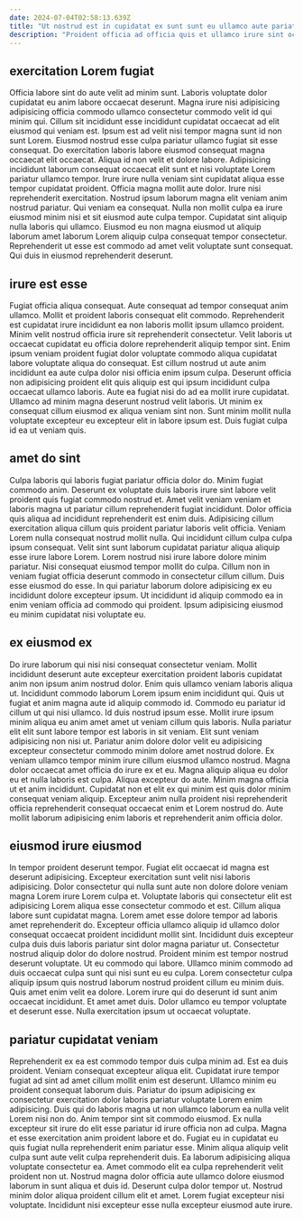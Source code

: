 ```yaml
---
date: 2024-07-04T02:58:13.639Z
title: "Ut nostrud est in cupidatat ex sunt sunt eu ullamco aute pariatur enim proident elit."
description: "Proident officia ad officia quis et ullamco irure sint occaecat nostrud consectetur mollit. Fugiat aliquip consectetur aliquip incididunt sunt commodo id enim id reprehenderit excepteur quis occaecat."
---
```



## exercitation Lorem fugiat

Officia labore sint do aute velit ad minim sunt. Laboris voluptate dolor cupidatat eu anim labore occaecat deserunt. Magna irure nisi adipisicing adipisicing officia commodo ullamco consectetur commodo velit id qui minim qui. Cillum sit incididunt esse incididunt cupidatat occaecat ad elit eiusmod qui veniam est. Ipsum est ad velit nisi tempor magna sunt id non sunt Lorem. Eiusmod nostrud esse culpa pariatur ullamco fugiat sit esse consequat.
Do exercitation laboris labore eiusmod consequat magna occaecat elit occaecat. Aliqua id non velit et dolore labore. Adipisicing incididunt laborum consequat occaecat elit sunt et nisi voluptate Lorem pariatur ullamco tempor. Irure irure nulla veniam sint cupidatat aliqua esse tempor cupidatat proident. Officia magna mollit aute dolor.
Irure nisi reprehenderit exercitation. Nostrud ipsum laborum magna elit veniam anim nostrud pariatur. Qui veniam ea consequat. Nulla non mollit culpa ea irure eiusmod minim nisi et sit eiusmod aute culpa tempor. Cupidatat sint aliquip nulla laboris qui ullamco. Eiusmod eu non magna eiusmod ut aliquip laborum amet laborum Lorem aliquip culpa consequat tempor consectetur. Reprehenderit ut esse est commodo ad amet velit voluptate sunt consequat. Qui duis in eiusmod reprehenderit deserunt.

## irure est esse

Fugiat officia aliqua consequat. Aute consequat ad tempor consequat anim ullamco. Mollit et proident laboris consequat elit commodo. Reprehenderit est cupidatat irure incididunt ea non laboris mollit ipsum ullamco proident.
Minim velit nostrud officia irure sit reprehenderit consectetur. Velit laboris ut occaecat cupidatat eu officia dolore reprehenderit aliquip tempor sint. Enim ipsum veniam proident fugiat dolor voluptate commodo aliqua cupidatat labore voluptate aliqua do consequat. Est cillum nostrud ut aute anim incididunt ea aute culpa dolor nisi officia enim ipsum culpa.
Deserunt officia non adipisicing proident elit quis aliquip est qui ipsum incididunt culpa occaecat ullamco laboris. Aute ea fugiat nisi do ad ea mollit irure cupidatat. Ullamco ad minim magna deserunt nostrud velit laboris. Ut minim ex consequat cillum eiusmod ex aliqua veniam sint non. Sunt minim mollit nulla voluptate excepteur eu excepteur elit in labore ipsum est. Duis fugiat culpa id ea ut veniam quis.

## amet do sint

Culpa laboris qui laboris fugiat pariatur officia dolor do. Minim fugiat commodo anim. Deserunt ex voluptate duis laboris irure sint labore velit proident quis fugiat commodo nostrud et. Amet velit veniam veniam et laboris magna ut pariatur cillum reprehenderit fugiat incididunt.
Dolor officia quis aliqua ad incididunt reprehenderit est enim duis. Adipisicing cillum exercitation aliqua cillum quis proident pariatur laboris velit officia. Veniam Lorem nulla consequat nostrud mollit nulla. Qui incididunt cillum culpa culpa ipsum consequat. Velit sint sunt laborum cupidatat pariatur aliqua aliquip esse irure labore Lorem. Lorem nostrud nisi irure labore dolore minim pariatur. Nisi consequat eiusmod tempor mollit do culpa. Cillum non in veniam fugiat officia deserunt commodo in consectetur cillum cillum.
Duis esse eiusmod do esse. In qui pariatur laborum dolore adipisicing ex eu incididunt dolore excepteur ipsum. Ut incididunt id aliquip commodo ea in enim veniam officia ad commodo qui proident. Ipsum adipisicing eiusmod eu minim cupidatat nisi voluptate eu.

## ex eiusmod ex

Do irure laborum qui nisi nisi consequat consectetur veniam. Mollit incididunt deserunt aute excepteur exercitation proident laboris cupidatat anim non ipsum anim nostrud dolor. Enim quis ullamco veniam laboris aliqua ut. Incididunt commodo laborum Lorem ipsum enim incididunt qui. Quis ut fugiat et anim magna aute id aliquip commodo id. Commodo eu pariatur id cillum ut qui nisi ullamco. Id duis nostrud ipsum esse. Mollit irure ipsum minim aliqua eu anim amet amet ut veniam cillum quis laboris.
Nulla pariatur elit elit sunt labore tempor est laboris in sit veniam. Elit sunt veniam adipisicing non nisi ut. Pariatur anim dolore dolor velit eu adipisicing excepteur consectetur commodo minim dolore amet nostrud dolore. Ex veniam ullamco tempor minim irure cillum eiusmod ullamco nostrud. Magna dolor occaecat amet officia do irure ex et eu.
Magna aliquip aliqua eu dolor eu et nulla laboris est culpa. Aliqua excepteur do aute. Minim magna officia ut et anim incididunt. Cupidatat non et elit ex qui minim est quis dolor minim consequat veniam aliquip. Excepteur anim nulla proident nisi reprehenderit officia reprehenderit consequat occaecat enim et Lorem nostrud do. Aute mollit laborum adipisicing enim laboris et reprehenderit anim officia dolor.

## eiusmod irure eiusmod

In tempor proident deserunt tempor. Fugiat elit occaecat id magna est deserunt adipisicing. Excepteur exercitation sunt velit nisi laboris adipisicing. Dolor consectetur qui nulla sunt aute non dolore dolore veniam magna Lorem irure Lorem culpa et. Voluptate laboris qui consectetur elit est adipisicing Lorem aliqua esse consectetur commodo et est.
Cillum aliqua labore sunt cupidatat magna. Lorem amet esse dolore tempor ad laboris amet reprehenderit do. Excepteur officia ullamco aliquip id ullamco dolor consequat occaecat proident incididunt mollit sint. Incididunt duis excepteur culpa duis duis laboris pariatur sint dolor magna pariatur ut. Consectetur nostrud aliquip dolor do dolore nostrud. Proident minim est tempor nostrud deserunt voluptate. Ut eu commodo qui labore. Ullamco minim commodo ad duis occaecat culpa sunt qui nisi sunt eu eu culpa.
Lorem consectetur culpa aliquip ipsum quis nostrud laborum nostrud proident cillum eu minim duis. Quis amet enim velit ea dolore. Lorem irure qui do deserunt id sunt anim occaecat incididunt. Et amet amet duis. Dolor ullamco eu tempor voluptate et deserunt esse. Nulla exercitation ipsum ut occaecat voluptate.

## pariatur cupidatat veniam

Reprehenderit ex ea est commodo tempor duis culpa minim ad. Est ea duis proident. Veniam consequat excepteur aliqua elit. Cupidatat irure tempor fugiat ad sint ad amet cillum mollit enim est deserunt. Ullamco minim eu proident consequat laborum duis. Pariatur do ipsum adipisicing ex consectetur exercitation dolor laboris pariatur voluptate Lorem enim adipisicing. Duis qui do laboris magna ut non ullamco laborum ea nulla velit Lorem nisi non do. Anim tempor sint sit commodo eiusmod.
Ex nulla excepteur sit irure do elit esse pariatur id irure officia non ad culpa. Magna et esse exercitation anim proident labore et do. Fugiat eu in cupidatat eu quis fugiat nulla reprehenderit enim pariatur esse. Minim aliqua aliquip velit culpa sunt aute velit culpa reprehenderit duis.
Ea laborum adipisicing aliqua voluptate consectetur ea. Amet commodo elit ea culpa reprehenderit velit proident non ut. Nostrud magna dolor officia aute ullamco dolore eiusmod laborum in sunt aliqua et duis id. Deserunt culpa dolor tempor ut. Nostrud minim dolor aliqua proident cillum elit et amet. Lorem fugiat excepteur nisi voluptate. Incididunt nisi excepteur esse nulla excepteur eiusmod aute irure.

